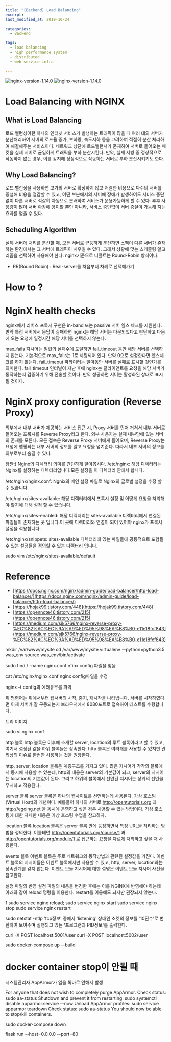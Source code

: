 ```yaml
---
title: "[Backend] Load Balancing"
excerpt:
last_modified_at: 2019-10-24

categories:
  - Backend

tags:
  - load balancing  
  - high performance system
  - distributed
  - web service infra

---
```


![nginx-version-1.14.0](https://img.shields.io/badge/nginx-v1.14.0-blue.svg)
![nginx-version-1.14.0](https://img.shields.io/badge/nginx-v1.14.0-blue.svg)

# Load Balancing with NGINX 

## What is Load Balancing
로드 밸런싱이란 하나의 인터넷 서비스가 발생하는 트래픽이 많을 때 여러 대의 서버가 분산처리하여 서버의 로드율 증가, 부하량, 속도저하 등을 고려하여 적절히 분산 처리하여 해결해주는 서비스이다. 네트워크 상단에 로드밸런서가 존재하여 서버로 들어오는 패킷을 실제 서버로 균일하게 트래픽을 부하 분산시킨다. 만약, 실제 서빙 중 정상적으로 작동하지 않는 경우, 이를 감지해 정상적으로 작동하는 서버로 부하 분산시키기도 한다.

## Why Load Balancing?
로드 밸런싱을 사용하면 고가의 서버로 확장하지 않고 저렴한 비용으로 다수의 서버를 증설해 비용을 절감할 수 있고, 어떤 부분에서의 서버에 장애가 발생하여도 서비스 중단 없이 다른 서버로 적잘히 자동으로 분배하여 서비스가 운용가능하게 할 수 있다. 추후 사용량이 많아 서버 확장에 용이할 뿐만 아니라, 서비스 중단없이 서버 증설이 가능해 지는 효과를 얻을 수 있다.

## Scheduling Algorithm
실제 서버에 처리를 분산할 때, 모든 서버로 균등하게 분산하면 스펙이 다른 서버가 존재하는 환경에서는 그 서버에 트래픽이 치우칠 수 있다. 그래서 상황에 맞는 스케줄링 알고리즘을 선택하여 사용해야 한다. nginx기준으로 디폴트는 Round-Robin 방식이다.
 - RR(Round Robin) : Real-server를 처음부터 차례로 선택해가기
# How to ?

# NginX health checks

nginx에서 리버스 프록시 구현은 in-band 또는 passive 서버 헬스 체크를 지원한다. 만약 특정 서버에서 응답이 실패하면 nginx는 해당 서버는 다운되었다고 판단하고 다음에 오는 요청에 일정시간 해당 서버를 선택하지 않는다.

max_fails 지시어는 일련의 실패수에 도달하면 fail_timeout 동안 해당 서버를 선택하지 않는다. 기본적으로 max_fails는 1로 세팅되어 있다. 만약 0으로 설정한다면 헬스체크를 하지 않는다. fail_timeout 파라미터는 얼마동안 서버를 실패로 표시할 것인가를 의미한다. fail_timeout 인터벌이 지난 후에 nginx는 클라이언트를 요청을 해당 서버가 동작하는지 검증하기 위해 전송할 것이다. 만약 성공하면 서버는 활성화된 상태로 표시될 것이다.

# NginX proxy configuration (Reverse Proxy)
외부에서 내부 서버가 제공하는 서비스 접근 시, Proxy 서버를 먼저 거쳐서 내부 서버로 들어오는 프록시를 Reverse Proxy라고 한다. 외부 사용자는 실제 내부망에 있는 서버의 존재를 모른다. 모든 접속은 Reverse Proxy 서버에게 들어오며, Reverse Proxy는 요청에 맵핑되는 내부 서버의 정보를 알고 요청을 넘겨준다. 따라서 내부 서버의 정보를 외부로부터 숨길 수 있다.

잠깐:) Nginx의 디렉터리 의미를 간단하게 알아봅시다.
/etc/nginx: 해당 디렉터리는 Nginx를 설정하는 디렉터리입니다.모든 설정을 이 디렉터리 안에서 합니다.

/etc/nginx/nginx.conf: Ngnix의 메인 설정 파일로 Nginx의 글로벌 설정을 수정 할 수 있습니다.

/etc/nginx/sites-available: 해당 디렉터리에서 프록시 설정 및 어떻게 요청을 처리해야 할지에 대해 설정 할 수 있습니다.

/etc/nginx/sites-enabled: 해당 디렉터리는 sites-available 디렉터리에서 연결된 파일들이 존재하는 곳 입니다.이 곳에 디렉터리와 연결이 되어 있어야 nginx가 프록시 설정을 적용합니다.

/etc/nginx/snippets: sites-available 디렉터리에 있는 파일들에 공통적으로 포함될 수 있는 설정들을 정의할 수 있는 디렉터리 입니다.
	
sudo vim /etc/nginx/sites-available/default




# Reference
 - [https://docs.nginx.com/nginx/admin-guide/load-balancer/http-load-balancer/](https://docs.nginx.com/nginx/admin-guide/load-balancer/http-load-balancer/)
 - [https://hojak99.tistory.com/448](https://hojak99.tistory.com/448)
 - [https://opennote46.tistory.com/215](https://opennote46.tistory.com/215)
 - [https://medium.com/sjk5766/nginx-reverse-proxy-%EC%82%AC%EC%9A%A9%ED%95%98%EA%B8%B0-e11e18fcf843](https://medium.com/sjk5766/nginx-reverse-proxy-%EC%82%AC%EC%9A%A9%ED%95%98%EA%B8%B0-e11e18fcf843)



mkdir /var/www/mysite
cd /var/www/mysite
virtualenv --python=python3.5 was_env
source was_env/bin/activate


sudo find / -name nginx.conf
nfinx config 파일을 찾음

cat /etc/nginx/nginx.conf
nginx config파일을 수정

nginx -t
config의 에러유무를 파악


위 명령어는 위에서부터 웹서버의 시작, 중지, 재시작을 나타냅니다. 서버를 시작하였다면 이제 서버가 잘 구동되는지 브라우저에서 8080포트로 접속하여 테스트를 수행합니다.

트리 이미지

sudo vi nginx.conf

http 블록
http 블록은 이후에 소개할 server, location의 루트 블록이라고 할 수 있고, 여기서 설정된 값을 하위 블록들은 상속한다. http 블록은 여러개를 사용할 수 있지만 관리상의 이슈로 한번만 사용하는 것을 권장한다. 

http, server, location 블록은 계층구조를 가지고 있다. 많은 지시어가 각각의 블록에서 동시에 사용할 수 있는데, http의 내용은 server의 기본값이 되고, server의 지시어는 location의 기본값이 된다. 그리고 하위의 블록에서 선언된 지시어는 상위의 선언을 무시하고 적용된다. 

server 블록
server 블록은 하나의 웹사이트를 선언하는데 사용된다. 가상 호스팅(Virtual Host)의 개념이다. 예를들어 하나의 서버로 http://opentutorials.org 과 http://egoing.net 을 동시에 운영하고 싶은 경우 사용할 수 있는 방법이다. 가상 호스팅에 대한 자세한 내용은 가상 호스팅 수업을 참고하자. 

location 블록
location 블록은 server 블록 안에 등장하면서 특정 URL을 처리하는 방법을 정의한다. 이를테면 http://opentutorials.org/course/1 과 http://opentutorials.org/module/1 로 접근하는 요청을 다르게 처리하고 싶을 때 사용한다. 

events 블록
이벤트 블록은 주로 네트워크의 동작방법과 관련된 설정값을 가진다. 이벤트 블록의 지시어들은 이벤트 블록에서만 사용할 수 있고, http, server, location와는 상속관계를 갖지 않는다. 이벤트 모듈 지시어에 대한 설명은 이벤트 모듈 지시어 사전을 참고한다.

설정 파일의 반영
설정 파일의 내용을 변경한 후에는 이를 NGINX에 반영해야 하는데 아래와 같이 reload 명령을 이용한다. restart를 이용해도 되지만 권장되지 않는다. 

1
sudo service nginx reload;
 sudo service nginx start
sudo service nginx stop
sudo service nginx restart


sudo netstat -ntlp
'tcp정보' 중에서 'listening' 상태인 소켓의 정보를 '10진수'로 변환하여 보여주며 실행되고 있는 '프로그램과 PID정보'를 출력한다.

curl -X POST localhost:5001/user
curl -X POST localhost:5002/user



sudo docker-compose up --build


# docker container stop이 안될 때

시스템관리자 AppArmor가 일을 똑바로 안해서 발생

For anyone that does not wish to completely purge AppArmor.
Check status: sudo aa-status
Shutdown and prevent it from restarting: sudo systemctl disable apparmor.service --now
Unload AppArmor profiles: sudo service apparmor teardown
Check status: sudo aa-status
You should now be able to stop/kill containers.
 
 sudo docker-compose down


 flask run --host=0.0.0.0 --port=80